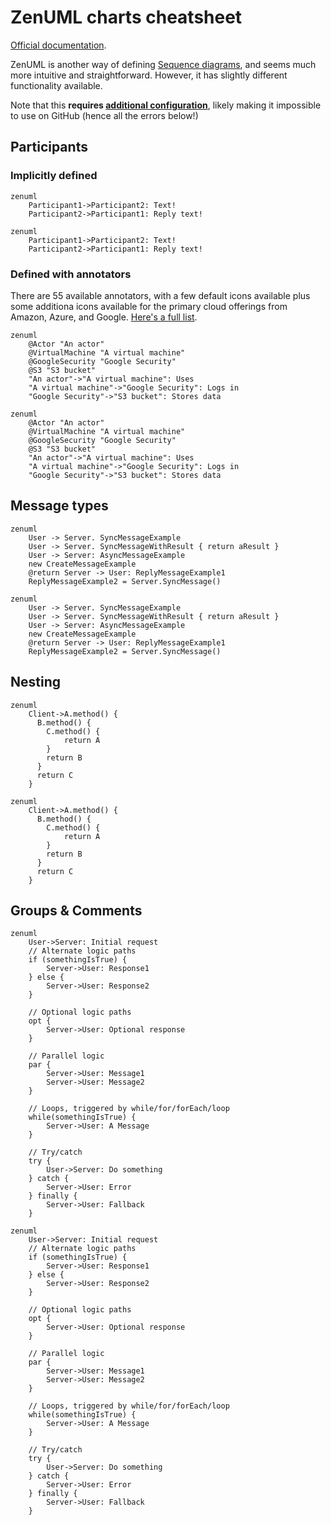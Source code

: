 # ZenUML charts cheatsheet

[Official documentation](https://mermaid.js.org/syntax/zenuml.html).

ZenUML is another way of defining [Sequence diagrams](/sequence.md), and seems much more intuitive and straightforward. However, it has slightly different functionality available.

Note that this **requires [additional configuration](https://mermaid.js.org/syntax/zenuml.html)**, likely making it impossible to use on GitHub (hence all the errors below!)

## Participants

### Implicitly defined

```mermaid
zenuml
    Participant1->Participant2: Text!
    Participant2->Participant1: Reply text!
```

```
zenuml
    Participant1->Participant2: Text!
    Participant2->Participant1: Reply text!
```

### Defined with annotators

There are 55 available annotators, with a few default icons available plus some additiona icons available for the primary cloud offerings from Amazon, Azure, and Google. [Here's a full list](https://mermaid.js.org/syntax/zenuml.html#annotators).

```mermaid
zenuml
    @Actor "An actor"
    @VirtualMachine "A virtual machine"
    @GoogleSecurity "Google Security"
    @S3 "S3 bucket"
    "An actor"->"A virtual machine": Uses
    "A virtual machine"->"Google Security": Logs in
    "Google Security"->"S3 bucket": Stores data
```

```
zenuml
    @Actor "An actor"
    @VirtualMachine "A virtual machine"
    @GoogleSecurity "Google Security"
    @S3 "S3 bucket"
    "An actor"->"A virtual machine": Uses
    "A virtual machine"->"Google Security": Logs in
    "Google Security"->"S3 bucket": Stores data
```

## Message types

```mermaid
zenuml
    User -> Server. SyncMessageExample
    User -> Server. SyncMessageWithResult { return aResult }
    User -> Server: AsyncMessageExample
    new CreateMessageExample
    @return Server -> User: ReplyMessageExample1
    ReplyMessageExample2 = Server.SyncMessage()
```

```
zenuml
    User -> Server. SyncMessageExample
    User -> Server. SyncMessageWithResult { return aResult }
    User -> Server: AsyncMessageExample
    new CreateMessageExample
    @return Server -> User: ReplyMessageExample1
    ReplyMessageExample2 = Server.SyncMessage()
```

## Nesting

```mermaid
zenuml
    Client->A.method() {
      B.method() {
        C.method() {
            return A
        }
        return B
      }
      return C
    }
```

```
zenuml
    Client->A.method() {
      B.method() {
        C.method() {
            return A
        }
        return B
      }
      return C
    }
```

## Groups & Comments

```mermaid
zenuml
    User->Server: Initial request
    // Alternate logic paths
    if (somethingIsTrue) {
        Server->User: Response1
    } else {
        Server->User: Response2
    }

    // Optional logic paths
    opt {
        Server->User: Optional response
    }

    // Parallel logic
    par {
        Server->User: Message1
        Server->User: Message2
    }

    // Loops, triggered by while/for/forEach/loop
    while(somethingIsTrue) {
        Server->User: A Message
    }

    // Try/catch
    try {
        User->Server: Do something
    } catch {
        Server->User: Error
    } finally {
        Server->User: Fallback
    }
```

```
zenuml
    User->Server: Initial request
    // Alternate logic paths
    if (somethingIsTrue) {
        Server->User: Response1
    } else {
        Server->User: Response2
    }

    // Optional logic paths
    opt {
        Server->User: Optional response
    }

    // Parallel logic
    par {
        Server->User: Message1
        Server->User: Message2
    }

    // Loops, triggered by while/for/forEach/loop
    while(somethingIsTrue) {
        Server->User: A Message
    }

    // Try/catch
    try {
        User->Server: Do something
    } catch {
        Server->User: Error
    } finally {
        Server->User: Fallback
    }
```
